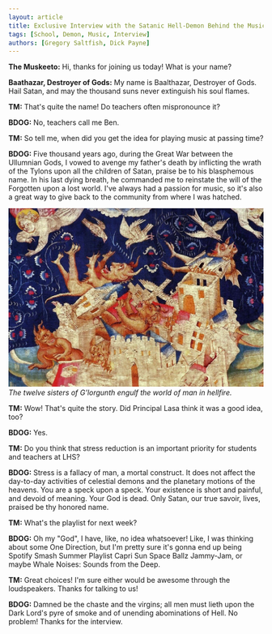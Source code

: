 ```yaml
---
layout: article
title: Exclusive Interview with the Satanic Hell-Demon Behind the Music During Passing Time
tags: [School, Demon, Music, Interview]
authors: [Gregory Saltfish, Dick Payne]
---
```


**The Muskeeto:** Hi, thanks for joining us today! What is your name?

**Baathazar, Destroyer of Gods:** My name is Baalthazar, Destroyer of Gods. Hail Satan, and may the thousand suns never extinguish his soul flames.

**TM:** That's quite the name! Do teachers often mispronounce it?

**BDOG:** No, teachers call me Ben.

**TM:** So tell me, when did you get the idea for playing music at passing time?

**BDOG:** Five thousand years ago, during the Great War between the Ullumnian Gods, I vowed to avenge my father's death by inflicting the wrath of the Tylons upon all the children of Satan, praise be to his blasphemous name. In his last dying breath, he commanded me to reinstate the will of the Forgotten upon a lost world. I've always had a passion for music, so it's also a great way to give back to the community from where I was hatched.

![The twelve sisters of G'lorgunth engulf the world of man in hellfire.](/images/2016-01-10-fall-of-man.jpeg)
*The twelve sisters of G'lorgunth engulf the world of man in hellfire.*

**TM:** Wow! That's quite the story. Did Principal Lasa think it was a good idea, too?

**BDOG:** Yes.

**TM:** Do you think that stress reduction is an important priority for students and teachers at LHS?

**BDOG:** Stress is a fallacy of man, a mortal construct. It does not affect the day-to-day activities of celestial demons and the planetary motions of the heavens. You are a speck upon a speck. Your existence is short and painful, and devoid of meaning. Your God is dead. Only Satan, our true savoir, lives, praised be thy honored name.

**TM:** What's the playlist for next week?

**BDOG:** Oh my "God", I have, like, no idea whatsoever! Like, I was thinking about some One Direction, but I'm pretty sure it's gonna end up being Spotify Smash Summer Playlist Capri Sun Space Ballz Jammy-Jam, or maybe Whale Noises: Sounds from the Deep.

**TM:** Great choices! I'm sure either would be awesome through the loudspeakers. Thanks for talking to us!

**BDOG:** Damned be the chaste and the virgins; all men must lieth upon the Dark Lord's pyre of smoke and of unending abominations of Hell. No problem! Thanks for the interview.
